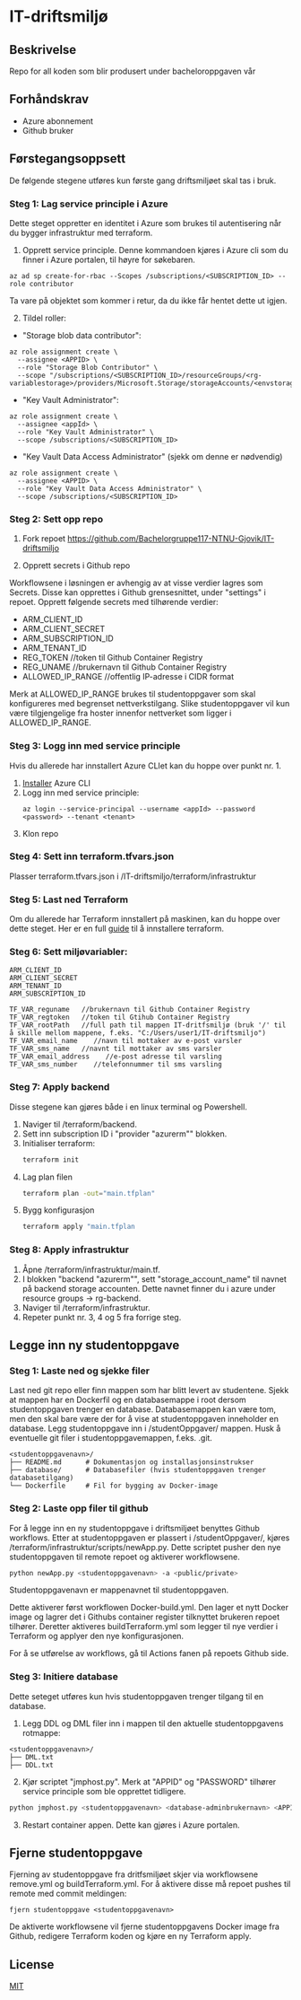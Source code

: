 # IT-driftsmiljø
## Beskrivelse
Repo for all koden som blir produsert under bacheloroppgaven vår

## Forhåndskrav
- Azure abonnement
- Github bruker


## Førstegangsoppsett
De følgende stegene utføres kun første gang driftsmiljøet skal tas i bruk.
### Steg 1: Lag service principle i Azure
Dette steget oppretter en identitet i Azure som brukes til autentisering når du bygger infrastruktur med terraform.

1. Opprett service principle. Denne kommandoen kjøres i Azure cli som du finner i Azure portalen, til høyre for søkebaren.
```
az ad sp create-for-rbac --Scopes /subscriptions/<SUBSCRIPTION_ID> --role contributor
```
Ta vare på objektet som kommer i retur, da du ikke får hentet dette ut igjen.

2. Tildel roller: 
   
- "Storage blob data contributor":
```
az role assignment create \
  --assignee <APPID> \
  --role "Storage Blob Contributor" \
  --scope "/subscriptions/<SUBSCRIPTION_ID>/resourceGroups/<rg-variablestorage>/providers/Microsoft.Storage/storageAccounts/<envstoragegjovik246>"
```
- "Key Vault Administrator":
```
az role assignment create \
  --assignee <appId> \
  --role "Key Vault Administrator" \
  --scope /subscriptions/<SUBSCRIPTION_ID>
```

- "Key Vault Data Access Administrator" (sjekk om denne er nødvendig)
```
az role assignment create \
  --assignee <APPID> \
  --role "Key Vault Data Access Administrator" \
  --scope /subscriptions/<SUBSCRIPTION_ID>

```



### Steg 2: Sett opp repo

1. Fork repoet https://github.com/Bachelorgruppe117-NTNU-Gjovik/IT-driftsmiljo


2. Opprett secrets i Github repo

Workflowsene i løsningen er avhengig av at visse verdier lagres som Secrets. Disse kan opprettes i Github grensesnittet, under "settings" i repoet. Opprett følgende secrets med tilhørende verdier:

- ARM_CLIENT_ID      
- ARM_CLIENT_SECRET
- ARM_SUBSCRIPTION_ID
- ARM_TENANT_ID
- REG_TOKEN       //token til Github Container Registry
- REG_UNAME       //brukernavn til Github Container Registry
- ALLOWED_IP_RANGE   //offentlig IP-adresse i CIDR format

Merk at ALLOWED_IP_RANGE brukes til studentoppgaver som skal konfigureres med begrenset nettverkstilgang. Slike studentoppgaver vil kun være tilgjengelige fra hoster innenfor nettverket som ligger i ALLOWED_IP_RANGE.


### Steg 3: Logg inn med service principle
Hvis du allerede har innstallert Azure CLIet kan du hoppe over punkt nr. 1.
1. [Installer](https://learn.microsoft.com/nb-no/cli/azure/install-azure-cli) Azure CLI
2. Logg inn med service principle:
   ```
   az login --service-principal --username <appId> --password <password> --tenant <tenant>
   ```
3. Klon repo

### Steg 4: Sett inn terraform.tfvars.json

Plasser terraform.tfvars.json i /IT-driftsmiljo/terraform/infrastruktur


### Steg 5: Last ned Terraform
Om du allerede har Terraform innstallert på maskinen, kan du hoppe over dette steget. Her er en full [guide](https://developer.hashicorp.com/terraform/tutorials/aws-get-started/install-cli) til å innstallere terraform.



### Steg 6: Sett miljøvariabler:
   
   
   ```
   ARM_CLIENT_ID
   ARM_CLIENT_SECRET
   ARM_TENANT_ID 
   ARM_SUBSCRIPTION_ID

   TF_VAR_reguname   //brukernavn til Github Container Registry
   TF_VAR_regtoken   //token til Gtihub Container Registry
   TF_VAR_rootPath   //full path til mappen IT-dritfsmiljø (bruk '/' til å skille mellom mappene, f.eks. "C:/Users/user1/IT-driftsmiljo")
   TF_VAR_email_name    //navn til mottaker av e-post varsler
   TF_VAR_sms_name   //navnt til mottaker av sms varsler
   TF_VAR_email_address    //e-post adresse til varsling
   TF_VAR_sms_number    //telefonnummer til sms varsling
   ```

### Steg 7: Apply backend
Disse stegene kan gjøres både i en linux terminal og Powershell.

1. Naviger til /terraform/backend. 
2. Sett inn subscription ID i "provider "azurerm"" blokken.
3. Initialiser terraform:
   ```bash
   terraform init
   ```
4. Lag plan filen
   ```bash
   terraform plan -out="main.tfplan"
   ```
5. Bygg konfigurasjon
   ```bash
   terraform apply "main.tfplan
   ```
### Steg 8: Apply infrastruktur

1. Åpne /terraform/infrastruktur/main.tf.
2. I blokken "backend "azurerm"", sett "storage_account_name" til navnet på backend storage accounten. Dette navnet finner du i azure under resource groups -> rg-backend.
3. Naviger til /terraform/infrastruktur.
4. Repeter punkt nr. 3, 4 og 5 fra forrige steg.

## Legge inn ny studentoppgave
### Steg 1: Laste ned og sjekke filer
Last ned git repo eller finn mappen som har blitt levert av studentene. Sjekk at mappen har en Dockerfil og en databasemappe i root dersom studentoppgaven trenger en database. Databasemappen kan være tom, men den skal bare være der for å vise at studentoppgaven inneholder en database. Legg studentoppgave inn i /studentOppgaver/ mappen. Husk å eventuelle git filer i studentoppgavemappen, f.eks. .git.
```plaintext
<studentoppgavenavn>/
├── README.md      # Dokumentasjon og installasjonsinstrukser
├── database/      # Databasefiler (hvis studentoppgaven trenger databasetilgang)
└── Dockerfile     # Fil for bygging av Docker-image
```

### Steg 2: Laste opp filer til github
For å legge inn en ny studentoppgave i driftsmiljøet benyttes Github workflows. Etter at studentoppgaven er plassert i /studentOppgaver/, kjøres /terraform/infrastruktur/scripts/newApp.py. Dette scriptet pusher den nye studentoppgaven til remote repoet og aktiverer workflowsene.
<br> 
```bash
python newApp.py <studentoppgavenavn> -a <public/private>
```
Studentoppgavenavn er mappenavnet til studentoppgaven. 

Dette aktiverer først workflowen Docker-build.yml. Den lager et nytt Docker image og lagrer det i Githubs container register tilknyttet brukeren repoet tilhører. Deretter aktiveres buildTerraform.yml som legger til nye verdier i Terraform og applyer den nye konfigurasjonen.

For å se utførelse av workflows, gå til Actions fanen på repoets Github side.

### Steg 3: Initiere database
Dette seteget utføres kun hvis studentoppgaven trenger tilgang til en database.

1. Legg DDL og DML filer inn i mappen til den aktuelle studentoppgavens rotmappe:
```plaintext
<studentoppgavenavn>/
├── DML.txt
├── DDL.txt
```
2. Kjør scriptet "jmphost.py". Merk at "APPID" og "PASSWORD" tilhører service principle som ble opprettet tidligere.
```bash
python jmphost.py <studentoppgavenavn> <database-adminbrukernavn> <APPID> <PASSWORD> <TENANTID> init
```

3. Restart container appen. Dette kan gjøres i Azure portalen.

## Fjerne studentoppgave
Fjerning av studentoppgave fra dritfsmiljøet skjer via workflowsene remove.yml og buildTerraform.yml. For å aktivere disse må repoet pushes til remote med commit meldingen:

```
fjern studentoppgave <studentoppgavenavn>
```
De aktiverte workflowsene vil fjerne studentoppgavens Docker image fra Github, redigere Terraform koden og kjøre en ny Terraform apply.



## License

[MIT](https://choosealicense.com/licenses/mit/)
